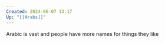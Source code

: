 ```yaml
---
Created: 2024-06-07 13:17
Up: "[[Arabs]]"
---
```

Arabic is vast and people have more names for things they like
